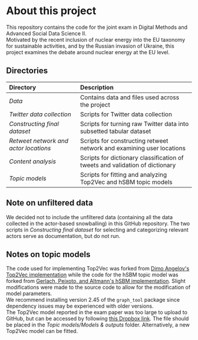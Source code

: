 # About this project
This repository contains the code for the joint exam in Digital Methods and Advanced Social Data Science II. <br>
Motivated by the recent inclusion of nuclear energy into the EU taxonomy for sustainable activities, and by the Russian invasion of Ukraine, this project examines the debate around nuclear energy at the EU level.

## Directories
| **Directory** | **Description** |
| :------------ | :-------------- |
| _Data_                                  | Contains data and files used across the project |
| _Twitter data collection_               | Scripts for Twitter data collection |
| _Constructing final dataset_            | Scripts for turning raw Twitter data into subsetted tabular dataset |
| _Retweet network and actor locations_   | Scripts for constructing retweet network and examining user locations |
| _Content analysis_                      | Scripts for dictionary classification of tweets and validation of dictionary |
| _Topic models_                          | Scripts for fitting and analyzing Top2Vec and hSBM topic models|
 
## Note on unfiltered data
We decided not to include the unfiltered data (containing all the data collected in the actor-based snowballing) in this GitHub repository. The two scripts in _Constructing final dataset_ for selecting and categorizing relevant actors serve as documentation, but do not run.

## Notes on topic models
The code used for implementing Top2Vec was forked from [Dimo Angelov's Top2Vec implementation](https://github.com/ddangelov/Top2Vec) while the code for the hSBM topic model was forked from [Gerlach, Peixoto, and Altmann's hSBM implementation](https://github.com/martingerlach/hSBM_Topicmodel). Slight modifications were made to the source code to allow for the modification of model parameters. <br> 
We recommend installing version 2.45 of the `graph_tool` package since dependency issues may be experienced with older versions. <br>
The Top2Vec model reported in the exam paper was too large to upload to GitHub, but can be accessed by following [this Dropbox link](https://www.dropbox.com/s/81z9j1vem89h0nb/top2vec_model.txt?dl=0). The file should be placed in the _Topic models/Models & outputs_ folder. Alternatively, a new Top2Vec model can be fitted.
